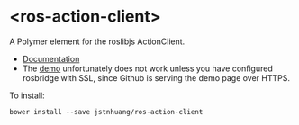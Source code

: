 # \<ros-action-client\>

A Polymer element for the roslibjs ActionClient.

- [Documentation](https://jstnhuang.github.io/ros-action-client/components/ros-action-client/)
- The [demo](https://jstnhuang.github.io/ros-action-client/components/ros-action-client/demo/index.html) unfortunately does not work unless you have configured rosbridge with SSL, since Github is serving the demo page over HTTPS.

To install:
```
bower install --save jstnhuang/ros-action-client
```
